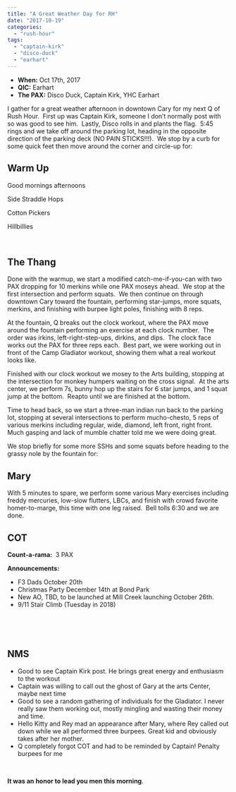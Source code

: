 ```yaml
---
title: "A Great Weather Day for RH"
date: "2017-10-19"
categories: 
  - "rush-hour"
tags: 
  - "captain-kirk"
  - "disco-duck"
  - "earhart"
---
```


- **When:** Oct 17th, 2017
- **QIC:** Earhart
- **The PAX:** Disco Duck, Captain Kirk, YHC Earhart

I gather for a great weather afternoon in downtown Cary for my next Q of Rush Hour.  First up was Captain Kirk, someone I don’t normally post with so was good to see him.  Lastly, Disco rolls in and plants the flag.  5:45 rings and we take off around the parking lot, heading in the opposite direction of the parking deck (NO PAIN STICKS!!!).  We stop by a curb for some quick feet then move around the corner and circle-up for:

## Warm Up

Good mornings afternoons

Side Straddle Hops

Cotton Pickers

Hillbillies

 

## The Thang

Done with the warmup, we start a modified catch-me-if-you-can with two PAX dropping for 10 merkins while one PAX moseys ahead.  We stop at the first intersection and perform squats.  We then continue on through downtown Cary toward the fountain, performing star-jumps, more squats, merkins, and finishing with burpee light poles, finishing with 8 reps.

At the fountain, Q breaks out the clock workout, where the PAX move around the fountain performing an exercise at each clock number.  The order was irkins, left-right-step-ups, dirkins, and dips.  The clock face works out the PAX for three reps each.  Best part, we were working out in front of the Camp Gladiator workout, showing them what a real workout looks like.

Finished with our clock workout we mosey to the Arts building, stopping at the intersection for monkey humpers waiting on the cross signal.  At the arts center, we perform 7s, bunny hop up the stairs for 6 star jumps, and 1 squat jump at the bottom.  Reapto until we are finished at the bottom.

Time to head back, so we start a three-man indian run back to the parking lot, stopping at several intersections to perform mucho-chesto, 5 reps of various merkins including regular, wide, diamond, left front, right front.  Much gasping and lack of mumble chatter told me we were doing great.

We stop briefly for some more SSHs and some squats before heading to the grassy nole by the fountain for:

## Mary

With 5 minutes to spare, we perform some various Mary exercises including freddy mercuries, low-slow flutters, LBCs, and finish with crowd favorite homer-to-marge, this time with one leg raised.  Bell tolls 6:30 and we are done.

## COT

**Count-a-rama:**  3 PAX

**Announcements:**

- F3 Dads October 20th
- Christmas Party December 14th at Bond Park
- New AO, TBD, to be launched at Mill Creek launching October 26th.
- 9/11 Stair Climb (Tuesday in 2018)

 

 

## NMS

- Good to see Captain Kirk post. He brings great energy and enthusiasm to the workout
- Captain was willing to call out the ghost of Gary at the arts Center, maybe next time
- Good to see a random gathering of individuals for the Gladiator. I never really saw them working out, mostly mingling and wasting their money and time.
- Hello Kitty and Rey mad an appearance after Mary, where Rey called out down while we all performed three burpees. Great kid and obviously takes after her mother.
- Q completely forgot COT and had to be reminded by Captain! Penalty burpees for me

 

**It was an honor to lead you men this morning**.
